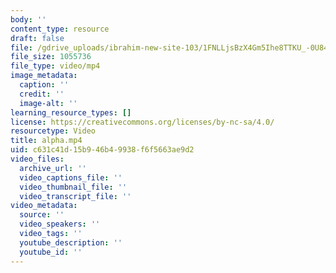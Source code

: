 ```yaml
---
body: ''
content_type: resource
draft: false
file: /gdrive_uploads/ibrahim-new-site-103/1FNLLjsBzX4Gm5Ihe8TTKU_-0U84JQ-EY/alpha.mp4
file_size: 1055736
file_type: video/mp4
image_metadata:
  caption: ''
  credit: ''
  image-alt: ''
learning_resource_types: []
license: https://creativecommons.org/licenses/by-nc-sa/4.0/
resourcetype: Video
title: alpha.mp4
uid: c631c41d-15b9-46b4-9938-f6f5663ae9d2
video_files:
  archive_url: ''
  video_captions_file: ''
  video_thumbnail_file: ''
  video_transcript_file: ''
video_metadata:
  source: ''
  video_speakers: ''
  video_tags: ''
  youtube_description: ''
  youtube_id: ''
---
```

